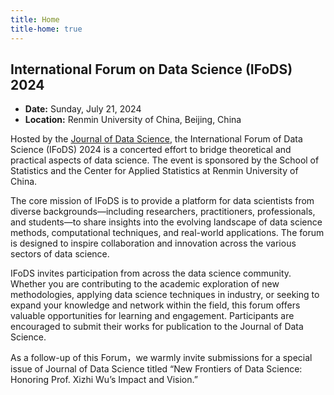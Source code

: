 ```yaml
---
title: Home
title-home: true
---
```


## International Forum on Data Science (IFoDS) 2024

+ **Date:** Sunday, July 21, 2024
+ **Location:** Renmin University of China, Beijing, China

Hosted by the [Journal of Data Science](https://jds-online.org), the
International Forum of Data Science (IFoDS) 2024 is a concerted effort
to bridge theoretical and practical aspects of data science. The event
is sponsored by the School of Statistics and the Center for Applied
Statistics at Renmin University of China. 


The core mission of IFoDS is to provide a platform for data scientists
from diverse backgrounds—including researchers, practitioners,
professionals, and students—to share insights into the evolving
landscape of data science methods, computational techniques, and
real-world applications. The forum is designed to inspire
collaboration and innovation across the various sectors of data
science.


IFoDS invites participation from across the data science
community. Whether you are contributing to the academic exploration of
new methodologies, applying data science techniques in industry, or
seeking to expand your knowledge and network within the field, this
forum offers valuable opportunities for learning and engagement.
Participants are encouraged to submit their works for publication to
the Journal of Data Science.


As a follow-up of this Forum，we warmly invite submissions for a special issue of Journal of Data Science titled “New Frontiers of Data Science: Honoring Prof. Xizhi Wu’s Impact and Vision.”


